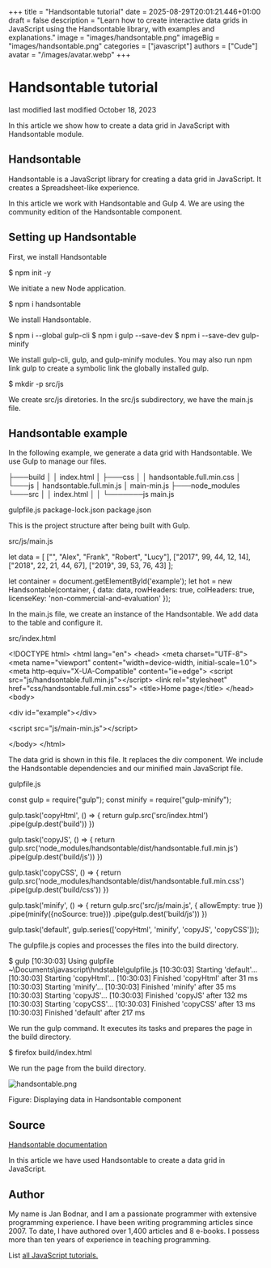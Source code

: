 +++
title = "Handsontable tutorial"
date = 2025-08-29T20:01:21.446+01:00
draft = false
description = "Learn how to create interactive data grids in JavaScript using the Handsontable library, with examples and explanations."
image = "images/handsontable.png"
imageBig = "images/handsontable.png"
categories = ["javascript"]
authors = ["Cude"]
avatar = "/images/avatar.webp"
+++

# Handsontable tutorial

last modified last modified October 18, 2023

 

In this article we show how to create a data grid in JavaScript with
Handsontable module.

## Handsontable

Handsontable is a JavaScript library for creating a data grid in
JavaScript. It creates a Spreadsheet-like experience.

In this article we work with Handsontable and Gulp 4. We are using the
community edition of the Handsontable component.

## Setting up Handsontable

First, we install Handsontable

$ npm init -y

We initiate a new Node application.

$ npm i handsontable

We install Handsontable.

$ npm i --global gulp-cli
$ npm i gulp --save-dev
$ npm i --save-dev gulp-minify

We install gulp-cli, gulp, and
gulp-minify modules. You may also run npm link gulp
to create a symbolic link the globally installed gulp.

$ mkdir -p src/js

We create src/js diretories. In the src/js
subdirectory, we have the main.js file.

## Handsontable example

In the following example, we generate a data grid with Handsontable.
We use Gulp to manage our files.

├───build
│   │   index.html
│   ├───css
│   │       handsontable.full.min.css
│   └───js
│           handsontable.full.min.js
│           main-min.js
├───node_modules
└───src
│   │   index.html
│   │
└───────js
            main.js

gulpfile.js
package-lock.json
package.json

This is the project structure after being built with Gulp.

src/js/main.js
  

let data = [
  ["", "Alex", "Frank", "Robert", "Lucy"],
  ["2017", 99, 44, 12, 14],
  ["2018", 22, 21, 44, 67],
  ["2019", 39, 53, 76, 43]
];

let container = document.getElementById('example');
let hot = new Handsontable(container, {
  data: data,
  rowHeaders: true,
  colHeaders: true,
  licenseKey: 'non-commercial-and-evaluation'
});

In the main.js file, we create an instance of the
Handsontable. We add data to the table and configure it.

src/index.html
  

&lt;!DOCTYPE html&gt;
&lt;html lang="en"&gt;
&lt;head&gt;
    &lt;meta charset="UTF-8"&gt;
    &lt;meta name="viewport" content="width=device-width, initial-scale=1.0"&gt;
    &lt;meta http-equiv="X-UA-Compatible" content="ie=edge"&gt;
    &lt;script src="js/handsontable.full.min.js"&gt;&lt;/script&gt;
    &lt;link rel="stylesheet" href="css/handsontable.full.min.css"&gt;
    &lt;title&gt;Home page&lt;/title&gt;
&lt;/head&gt;
&lt;body&gt;

&lt;div id="example"&gt;&lt;/div&gt;

&lt;script src="js/main-min.js"&gt;&lt;/script&gt;

&lt;/body&gt;
&lt;/html&gt;

The data grid is shown in this file. It replaces the div component.
We include the Handsontable dependencies and our minified main JavaScript file.

gulpfile.js
  

const gulp = require("gulp");
const minify = require("gulp-minify");

gulp.task('copyHtml', () =&gt; {
  return gulp.src('src/index.html')
    .pipe(gulp.dest('build'))
})

gulp.task('copyJS', () =&gt; {
  return gulp.src('node_modules/handsontable/dist/handsontable.full.min.js')
    .pipe(gulp.dest('build/js'))
})

gulp.task('copyCSS', () =&gt; {
  return gulp.src('node_modules/handsontable/dist/handsontable.full.min.css')
    .pipe(gulp.dest('build/css'))
})

gulp.task('minify', () =&gt; {
  return gulp.src('src/js/main.js', { allowEmpty: true })
    .pipe(minify({noSource: true}))
    .pipe(gulp.dest('build/js'))
})

gulp.task('default', gulp.series(['copyHtml', 'minify', 'copyJS', 'copyCSS']));

The gulpfile.js copies and processes the files into the
build directory.

$ gulp
[10:30:03] Using gulpfile ~\Documents\javascript\hndstable\gulpfile.js
[10:30:03] Starting 'default'...
[10:30:03] Starting 'copyHtml'...
[10:30:03] Finished 'copyHtml' after 31 ms
[10:30:03] Starting 'minify'...
[10:30:03] Finished 'minify' after 35 ms
[10:30:03] Starting 'copyJS'...
[10:30:03] Finished 'copyJS' after 132 ms
[10:30:03] Starting 'copyCSS'...
[10:30:03] Finished 'copyCSS' after 13 ms
[10:30:03] Finished 'default' after 217 ms

We run the gulp command. It executes its tasks and prepares
the page in the build directory.

$ firefox build/index.html

We run the page from the build directory.

![handsontable.png](images/handsontable.png)

Figure: Displaying data in Handsontable component

## Source

[Handsontable documentation](https://handsontable.com/docs/javascript-data-grid/)

In this article we have used Handsontable to create a data grid in JavaScript.

## Author

My name is Jan Bodnar, and I am a passionate programmer with extensive
programming experience. I have been writing programming articles since 2007.
To date, I have authored over 1,400 articles and 8 e-books. I possess more
than ten years of experience in teaching programming.

List [all JavaScript tutorials.](/all/#js)